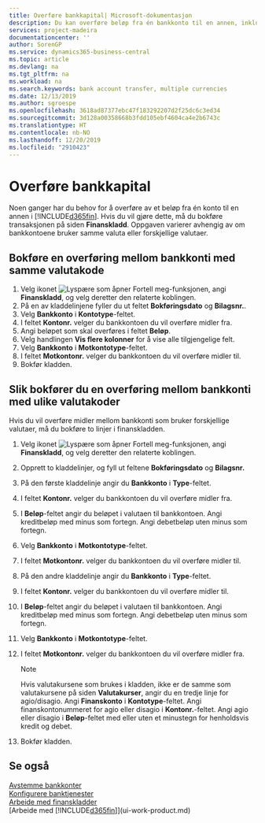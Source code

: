 ```yaml
---
title: Overføre bankkapital| Microsoft-dokumentasjon
description: Du kan overføre beløp fra én bankkonto til en annen, inkludert ulike valutaer, ved å bokføre transaksjonen i finanskladden.
services: project-madeira
documentationcenter: ''
author: SorenGP
ms.service: dynamics365-business-central
ms.topic: article
ms.devlang: na
ms.tgt_pltfrm: na
ms.workload: na
ms.search.keywords: bank account transfer, multiple currencies
ms.date: 12/13/2019
ms.author: sgroespe
ms.openlocfilehash: 3618ad87377ebc47f183292207d2f25dc6c3ed34
ms.sourcegitcommit: 3d128a00358668b3fdd105ebf4604ca4e2b6743c
ms.translationtype: HT
ms.contentlocale: nb-NO
ms.lasthandoff: 12/20/2019
ms.locfileid: "2910423"
---
```

# <a name="transfer-bank-funds"></a>Overføre bankkapital
Noen ganger har du behov for å overføre av et beløp fra én konto til en annen i [!INCLUDE[d365fin](includes/d365fin_md.md)]. Hvis du vil gjøre dette, må du bokføre transaksjonen på siden **Finanskladd**. Oppgaven varierer avhengig av om bankkontoene bruker samme valuta eller forskjellige valutaer.

## <a name="to-post-a-transfer-between-bank-accounts-with-the-same-currency-code"></a>Bokføre en overføring mellom bankkonti med samme valutakode
1. Velg ikonet ![Lyspære som åpner Fortell meg-funksjonen](media/ui-search/search_small.png "Fortell hva du vil gjøre"), angi **Finanskladd**, og velg deretter den relaterte koblingen.
2. På en av kladdelinjene fyller du ut feltet **Bokføringsdato** og **Bilagsnr.**.
3. Velg **Bankkonto** i **Kontotype**-feltet.
4. I feltet **Kontonr.** velger du bankkontoen du vil overføre midler fra.
5. Angi beløpet som skal overføres i feltet **Beløp**.
6. Velg handlingen **Vis flere kolonner** for å vise alle tilgjengelige felt.
7. Velg **Bankkonto** i **Motkontotype**-feltet.
8. I feltet **Motkontonr.** velger du bankkontoen du vil overføre midler til.
9. Bokfør kladden.

## <a name="to-post-a-transfer-between-bank-accounts-with-different-currency-codes"></a>Slik bokfører du en overføring mellom bankkonti med ulike valutakoder
Hvis du vil overføre midler mellom bankkonti som bruker forskjellige valutaer, må du bokføre to linjer i finanskladden.

1. Velg ikonet ![Lyspære som åpner Fortell meg-funksjonen](media/ui-search/search_small.png "Fortell hva du vil gjøre"), angi **Finanskladd**, og velg deretter den relaterte koblingen.
2. Opprett to kladdelinjer, og fyll ut feltene **Bokføringsdato** og **Bilagsnr.**
3. På den første kladdelinje angir du **Bankkonto** i **Type**-feltet.
4. I feltet **Kontonr.** velger du bankkontoen du vil overføre midler fra.
5. I **Beløp**-feltet angir du beløpet i valutaen til bankkontoen. Angi kreditbeløp med minus som fortegn. Angi debetbeløp uten minus som fortegn.
6. Velg **Bankkonto** i **Motkontotype**-feltet.
7. I feltet **Motkontonr.** velger du bankkontoen du vil overføre midler til.
8. På den andre kladdelinje angir du **Bankkonto** i **Type**-feltet.
9. I feltet **Kontonr.** velger du bankkontoen du vil overføre midler til.
10. I **Beløp**-feltet angir du beløpet i valutaen til bankkontoen. Angi kreditbeløp med minus som fortegn. Angi debetbeløp uten minus som fortegn.
11. Velg **Bankkonto** i **Motkontotype**-feltet.  
12. I feltet **Motkontonr.** velger du bankkontoen du vil overføre midler fra.

    > [!NOTE]  
    > Hvis valutakursene som brukes i kladden, ikke er de samme som valutakursene på siden **Valutakurser**, angir du en tredje linje for agio/disagio. Angi **Finanskonto** i **Kontotype**-feltet. Angi finanskontonummeret for agio eller disagio i **Kontonr.**-feltet. Angi agio eller disagio i **Beløp**-feltet med eller uten et minustegn for henholdsvis kredit og debet.
13. Bokfør kladden.

## <a name="see-also"></a>Se også
[Avstemme bankkonter](bank-manage-bank-accounts.md)  
[Konfigurere banktjenester](bank-setup-banking.md)  
[Arbeide med finanskladder](ui-work-general-journals.md)  
[Arbeide med [!INCLUDE[d365fin](includes/d365fin_md.md)]](ui-work-product.md)

